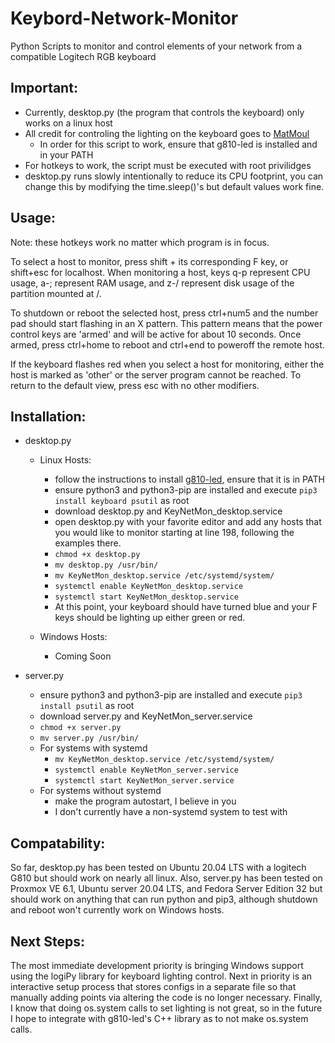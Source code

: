 # Keybord-Network-Monitor
Python Scripts to monitor and control elements of your network from a compatible Logitech RGB keyboard

## Important:

- Currently, desktop.py (the program that controls the keyboard) only works on a linux host
- All credit for controling the lighting on the keyboard goes to [MatMoul](https://github.com/MatMoul/g810-led)
    - In order for this script to work, ensure that g810-led is installed and in your PATH
- For hotkeys to work, the script must be executed with root privilidges
- desktop.py runs slowly intentionally to reduce its CPU footprint, you can change this by modifying the time.sleep()'s but default values work fine.

## Usage:

Note: these hotkeys work no matter which program is in focus.

To select a host to monitor, press shift + its corresponding F key, or shift+esc for localhost. When monitoring a host, keys q-p represent CPU usage, a-; represent RAM usage, and z-/ represent disk usage of the partition mounted at /. 

To shutdown or reboot the selected host, press ctrl+num5 and the number pad should start flashing in an X pattern. This pattern means that the power control keys are 'armed' and will be active for about 10 seconds. Once armed, press ctrl+home to reboot and ctrl+end to poweroff the remote host.

If the keyboard flashes red when you select a host for monitoring, either the host is marked as 'other' or the server program cannot be reached. To return to the default view, press esc with no other modifiers. 

## Installation:

- desktop.py
    - Linux Hosts:
        - follow the instructions to install [g810-led](https://github.com/MatMoul/g810-led/blob/master/INSTALL.md), ensure that it is in PATH
        - ensure python3 and python3-pip are installed and execute `pip3 install keyboard psutil` as root
        - download desktop.py and KeyNetMon_desktop.service
        - open desktop.py with your favorite editor and add any hosts that you would like to monitor starting at line 198, following the examples there.
        - `chmod +x desktop.py`
        - `mv desktop.py /usr/bin/`
        - `mv KeyNetMon_desktop.service /etc/systemd/system/`
        - `systemctl enable KeyNetMon_desktop.service`
        - `systemctl start KeyNetMon_desktop.service`
        - At this point, your keyboard should have turned blue and your F keys should be lighting up either green or red.

    - Windows Hosts:
        - Coming Soon
    
- server.py
    - ensure python3 and python3-pip are installed and execute `pip3 install psutil` as root
    - download server.py and KeyNetMon_server.service
    - `chmod +x server.py`
    - `mv server.py /usr/bin/`
    - For systems with systemd
        - `mv KeyNetMon_desktop.service /etc/systemd/system/`
        - `systemctl enable KeyNetMon_server.service`
        - `systemctl start KeyNetMon_server.service`
    - For systems without systemd
        - make the program autostart, I believe in you
        - I don't currently have a non-systemd system to test with
    
## Compatability:

So far, desktop.py has been tested on Ubuntu 20.04 LTS with a logitech G810 but should work on nearly all linux. Also, server.py has been tested on Proxmox VE 6.1, Ubuntu server 20.04 LTS, and Fedora Server Edition 32 but should work on anything that can run python and pip3, although shutdown and reboot won't currently work on Windows hosts.

## Next Steps:

The most immediate development priority is bringing Windows support using the logiPy library for keyboard lighting control. Next in priority is an interactive setup process that stores configs in a separate file so that manually adding points via altering the code is no longer necessary. Finally, I know that doing os.system calls to set lighting is not great, so in the future I hope to integrate with g810-led's C++ library as to not make os.system calls.